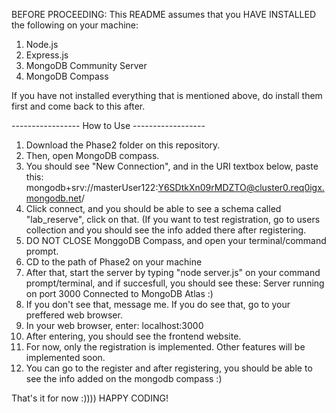 BEFORE PROCEEDING: This README assumes that you HAVE INSTALLED the following on your machine:
1. Node.js 
2. Express.js
3. MongoDB Community Server
4. MongoDB Compass

If you have not installed everything that is mentioned above, do install them first and come back
to this after. 

----------------- How to Use ------------------
1. Download the Phase2 folder on this repository.
2. Then, open MongoDB compass.
3. You should see "New Connection", and in the URI textbox below, paste this: mongodb+srv://masterUser122:Y6SDtkXn09rMDZTO@cluster0.req0igx.mongodb.net/
4. Click connect, and you should be able to see a schema called "lab_reserve", click on that.
  (If you want to test registration, go to users collection and you should see the info added there after registering.
5. DO NOT CLOSE MonggoDB Compass, and open your terminal/command prompt.
6. CD to the path of Phase2 on your machine
7. After that, start the server by typing "node server.js" on your command prompt/terminal, and if succesfull, you should see these:
  Server running on port 3000
  Connected to MongoDB Atlas :)
8. If you don't see that, message me. If you do see that, go to your preffered web browser.
9. In your web browser, enter: localhost:3000
10. After entering, you should see the frontend website.
11. For now, only the registration is implemented. Other features will be implemented soon.
12. You can go to the register and after registering, you should be able to see the info added on the mongodb compass :)

That's it for now :)))) HAPPY CODING!
   
